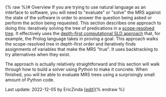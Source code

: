 {% raw %}# Overview
If you are trying to use natural language as an interface to software, you will need to "evaluate" or "solve" the MRS against the state of the software in order to answer the question being asked or perform the action being requested. This section describes one approach to doing this: iteratively solving the tree of predications in a [scope-resolved tree](). It effectively uses the [depth-first computational SLD approach](https://en.wikipedia.org/wiki/SLD_resolution) that, for example, the Prolog language takes in proving a goal. This approach walks the scope-resolved tree in depth-first order and iteratively finds assignments of variables that make the MRS "true". It uses backtracking to try alternatives when they exist. 

The approach is actually relatively straightforward and this section will walk through how to build a solver using Python to make it concrete.  When finished, you will be able to evaluate MRS trees using a surprisingly small amount of Python code.

Last update: 2022-12-05 by EricZinda [[edit](https://github.com/ericzinda/docsproto/edit/main/devhowto/devhowtoOverview.md)]{% endraw %}